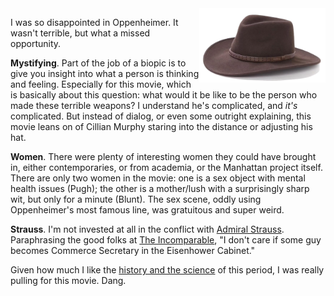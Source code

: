 <!--
.. title: Oppenheimer -- A Miss
.. slug: oppenheimer
.. date: 2024-02-19 13:20:00 UTC-08:00
.. tags:
.. category: movies
.. link: 
.. description: 
.. type: text
-->

<img style="float:right" class="postimage" src="/f/stetson.png" alt="Stetson Hat" width=40%>

I was so disappointed in Oppenheimer. It wasn't terrible, but what
a missed opportunity.

**Mystifying**. Part of the job of a biopic is to give you insight
into what a person is thinking and feeling. Especially for this
movie, which is basically about this question: what would it be
like to be the person who made these terrible weapons?  I understand
he's complicated, and _it's_ complicated.  But instead of dialog,
or even some outright explaining, this movie leans on of Cillian
Murphy staring into the distance or adjusting his hat.

**Women**. There were plenty of interesting women they could have
brought in, either contemporaries, or from academia, or the
Manhattan project itself. There are only two women in the movie:
one is a sex object with mental health issues (Pugh); the other is
a mother/lush with a surprisingly sharp wit, but only for a minute
(Blunt). The sex scene, oddly using Oppenheimer's most famous line,
was gratuitous and super weird.

**Strauss**. I'm not invested at all in the conflict with [Admiral
Strauss][s]. Paraphrasing the good folks at [The Incomparable][i], "I
don't care if some guy becomes Commerce Secretary in the Eisenhower
Cabinet."

Given how much I like the [history and the science][m] of this
period, I was really pulling for this movie. Dang.

[i]: https://www.theincomparable.com/theincomparable/703/
[m]: https://www.amazon.com/Making-Atomic-Bomb-Richard-Rhodes/dp/1451677618
[s]: https://en.wikipedia.org/wiki/Lewis_Strauss